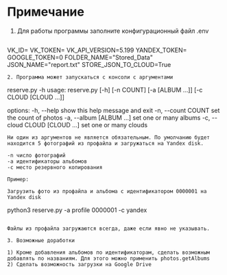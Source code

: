 # Примечание

1. Для работы программы заполните конфигурационный файл .env
   ```
VK_ID=<Add your user_id here>
VK_TOKEN=<Add your token here>
VK_API_VERSION=5.199
YANDEX_TOKEN=<Add your token here>
GOOGLE_TOKEN=0
FOLDER_NAME="Stored_Data"
JSON_NAME="report.txt"
STORE_JSON_TO_CLOUD=True
   ```
2. Программа может запускаться с консоли с аргументами
```
reserve.py -h
usage: reserve.py [-h] [-n COUNT] [-a [ALBUM ...]] [-c CLOUD [CLOUD ...]]

options:
  -h, --help            show this help message and exit
  -n, --count COUNT     set the count of photos
  -a, --album [ALBUM ...]
                        set one or many albums
  -c, --cloud CLOUD [CLOUD ...]
                        set one or many clouds
```
Ни один из аргументов не является обязательным. По умолчанию будет находится 5 фотографий из профайла и загружаться на Yandex disk.

-n число фотографий
-a идентификаторы альбомов
-с место резервного копирования

Пример:

Загрузить фото из профайла и альбома с идентификатором 0000001 на Yandex disk
```
python3 reserve.py -a profile 0000001 -c yandex
```

Файлы из профайла загружаются всегда, даже если явно не указывать.

3. Возможные доработки

1) Кроме добавления альбомов по идентификаторам, сделать возможным добавлять по названиям. Для этого можно применить photos.getAlbums
2) Сделать возможность загрузки на Google Drive







